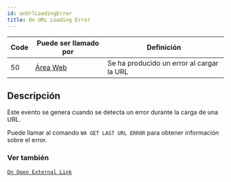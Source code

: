 ```yaml
---
id: onUrlLoadingError
title: On URL Loading Error
---
```


| Code | Puede ser llamado por                       | Definición                                |
| ---- | ------------------------------------------- | ----------------------------------------- |
| 50   | [Área Web](FormObjects/webArea_overview.md) | Se ha producido un error al cargar la URL |

## Descripción

Este evento se genera cuando se detecta un error durante la carga de una URL.

Puede llamar al comando `WA GET LAST URL ERROR` para obtener información sobre el error.

### Ver también

[`On Open External Link`](onOpenExternalLink.md)
